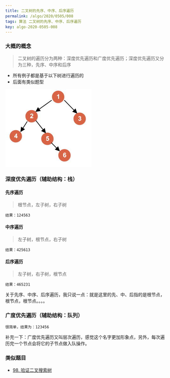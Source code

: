 ```yaml
---
title: 二叉树的先序、中序、后序遍历
permalink: /algo/2020/0505/008
tags: 算法 二叉树的先序、中序、后序遍历
key: algo-2020-0505-008
---
```


### 大概的概念
>二叉树的遍历分为两种：深度优先遍历和广度优先遍历；深度优先遍历又分为三种，先序、中序和后序

- 所有例子都是基于以下树进行遍历的
- 后面有类似题型

![pic](/assets/images/algo/0505/879896-20160603105939321-1775188072.jpg)

### 深度优先遍历（辅助结构：栈）
#### 先序遍历
>根节点，左子树，右子树

```
结果：124563
```
#### 中序遍历
>左子树，根节点，右子树

```
结果：425613
```
#### 后序遍历
>左子树，右子树，根节点

```
结果：465231
```
关于先序、中序、后序遍历，我只说一点：就是这里的先、中、后指的是根节点，根节点，根节点。。。。

### 广度优先遍历（辅助结构：队列）
```
很简单，结果为：123456
```

补充一下：广度优先遍历又叫层次遍历，感觉这个名字更加形象点，另外，每次遍历完一个节点会将它的子节点做入队操作。

### 类似题目
- [98. 验证二叉搜索树](/leetcode/2020/0505/012)
